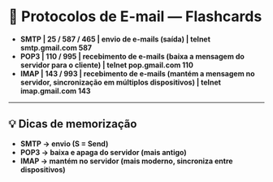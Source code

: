 # 📮 Protocolos de E-mail — Flashcards

- **SMTP | 25 / 587 / 465 | envio de e-mails (saída) | telnet smtp.gmail.com 587**
- **POP3 | 110 / 995 | recebimento de e-mails (baixa a mensagem do servidor para o cliente) | telnet pop.gmail.com 110**
- **IMAP | 143 / 993 | recebimento de e-mails (mantém a mensagem no servidor, sincronização em múltiplos dispositivos) | telnet imap.gmail.com 143**

---

## 💡 Dicas de memorização

- **SMTP → envio (S = Send)**
- **POP3 → baixa e apaga do servidor (mais antigo)**
- **IMAP → mantém no servidor (mais moderno, sincroniza entre dispositivos)**
